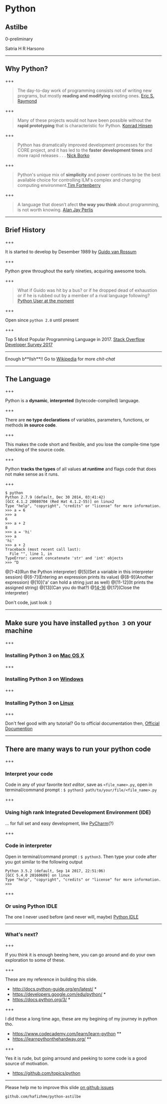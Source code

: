 # Python

## Astilbe

0-preliminary

Satria H R Harsono

---

## Why Python?

+++

> The day-to-day work of programming consists not of writing new programs, but mostly **reading and modifying** existing ones. [Eric S. Raymond](https://www.python.org/success-stories/esr/)

+++

> Many of these projects would not have been possible without the **rapid prototyping** that is characteristic for Python. [Konrad Hinsen](https://www.python.org/success-stories/mmtk/)

+++

> Python has dramatically improved development processes for the CORE project, and it has led to the **faster development times** and more rapid releases . . . [Nick Borko](https://www.python.org/success-stories/test-success-story/)

+++

> Python's unique mix of **simplicity** and power continues to be the best available choice for controlling ILM's complex and changing computing environment.[Tim Fortenberry](https://www.python.org/success-stories/industrial-light-magic-runs-python/)

+++

> A language that doesn’t afect **the way you think** about programming, is not worth knowing. [Alan Jay Perlis](http://www.cs.yale.edu/homes/perlis-alan/quotes.html)

---

## Brief History

+++

It is started to develop by Desember 1989 by [Guido van Rossum](https://gvanrossum.github.io/)

+++

Python grew throughout the early nineties, acquiring awesome tools.

+++

> What if Guido was hit by a bus? or if he dropped dead of exhaustion or if he is rubbed out by a member of a rival language following? [Python User at the moment](https://www.packtpub.com/books/content/brief-history-python)

+++

Open since `python 2.0` until present

+++

Top 5 Most Popular Programming Language in 2017. [Stack Overflow Developer Survey 2017](https://insights.stackoverflow.com/survey/2017#most-popular-technologies)

---

Enough b\*\*llsh\*\*!! Go to [Wikipedia](https://en.wikipedia.org/wiki/Python_(programming_language)) for more *chit-chat*

---

## The Language

+++

Python is a **dynamic**, **interpreted** (bytecode-compiled) language.

+++

There are **no type declarations** of variables, parameters, functions, or methods **in source code**.

+++

This makes the code short and flexible, and you lose the compile-time type checking of the source code.

+++

Python **tracks the types** of all values **at runtime** and flags code that does not make sense as it runs. 

+++

```
$ python
Python 2.7.9 (default, Dec 30 2014, 03:41:42) 
[GCC 4.1.2 20080704 (Red Hat 4.1.2-55)] on linux2
Type "help", "copyright", "credits" or "license" for more information.
>>> a = 6
>>> a
6
>>> a + 2
8
>>> a = 'hi'
>>> a
'hi'
>>> a + 2
Traceback (most recent call last):
  File "", line 1, in 
TypeError: cannot concatenate 'str' and 'int' objects
>>> ^D
```

@[1-4](Run the Python interpreter)
@[5](Set a variable in this interpreter session)
@[6-7](Entering an expression prints its value)
@[8-9](Another expression)
@[10]('a' can hold a string just as well)
@[11-12](It prints the assigned string)
@[13](Can you do that?)
@[14-16](Oops)
@[17](Close the interpreter)

Don't code, just look :)

---

## Make sure you have installed `python 3` on your machine

+++

### Installing Python 3 on [Mac OS X](http://docs.python-guide.org/en/latest/starting/install3/osx/#install3-osx)

+++

### Installing Python 3 on [Windows](http://docs.python-guide.org/en/latest/starting/install3/win/#install3-windows)

+++

### Installing Python 3 on [Linux](http://docs.python-guide.org/en/latest/starting/install3/linux/#install3-linux)

+++

Don't feel good with any tutorial? Go to official documentation then, [Official Documention](https://wiki.python.org/moin/BeginnersGuide/Download)

---

## There are many ways to run your python code

+++

### Interpret your code
Code in any of your favorite *text editor*, save as `<file_name>.py`, open in terminal/command prompt : `$ python3 path/to/your/file/<file_name>.py`

+++

### Using high rank Integrated Development Environment (IDE)
... for full set and easy development, like [PyCharm](https://www.jetbrains.com/Python_IDE)(?)

+++

### Code in interpreter
Open in terminal/command prompt : `$ python3`. Then type your code after you got similar to the following output
```
Python 3.5.2 (default, Sep 14 2017, 22:51:06) 
[GCC 5.4.0 20160609] on linux
Type "help", "copyright", "credits" or "license" for more information.
>>>
```

+++

### Or using Python IDLE
The one I never used before (and never will, maybe) [Python IDLE](https://docs.python.org/3/library/idle.html)

---

### What's next?

+++

If you think it is enough beeing here, you can go around and do your own exploration to some of these.

+++

These are my reference in building this slide.
- http://docs.python-guide.org/en/latest/ *
- https://developers.google.com/edu/python/ *
- https://docs.python.org/3/ *

+++

I did these a long time ago, these are my begining of my journey in python tho.
- https://www.codecademy.com/learn/learn-python **
- https://learnpythonthehardway.org/ **

+++

Yes it is rude, but going arround and peeking to some code is a good source of motivation.
- https://github.com/topics/python

---

Please help me to improve this slide [on github issues](https://github.com/hafizhme/python-astilbe/issues)

`github.com/hafizhme/python-astilbe`
